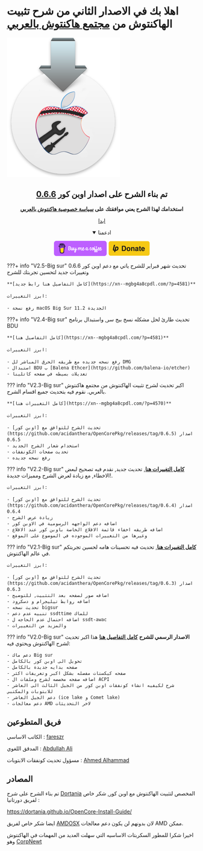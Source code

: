 # اهلا بك في الاصدار الثاني من شرح تثبيت الهاكنتوش من [مجتمع هاكنتوش بالعربي](https://هاكنتوش.com)

![](img/logoa.png#center)

<div align="center">

<h2> تم بناء الشرح على اصدار اوبن كور <a href="https://forum.هاكنتوش.com/threads/اوبن-كور-0-6-5-وتحديثات-شهر-يناير-2021-من-acidanthera.128/">0.6.6</a> </h2>
<b>استخدامك لهذا الشرح يعني موافقتك على <a href="https://xn--mgbg4a8cpdl.com/privacy-policy/">سياسة خصوصية هاكنتوش بالعربي</a></b>

<p><a class="center-me md-button md-button--primary" href="start" style="margin: auto;">ابدا</a></p> 

<details class="success" open="open"><summary>ادعمنا</summary><p><a href="https://www.buymeacoffee.com/arhackintosh" target="_blank"><img src="./img/bmc.png" alt="Buy Me A Coffee" style="height: 40px !important;width: 140px !important;"></a> <a href="https://liberapay.com/ARhackintosh/donate"><img alt="Donate using Liberapay" src="./img/donate.svg" style="height: 40px !important;width: 110px !important;"></a></p> </details>

</div>

???+ info "V2.5-Big sur"
	تحديث شهر فبراير للشرح ياتي مع دعم اوبن كور 0.6.6 وتغييرات جديد لتحسين تجربتك للشرح

	**[كامل التفاصيل هنا رابط جديد](https://xn--mgbg4a8cpdl.com/?p=4581)**

	ابرز التغييرات:

	- رفع نسخة macOS Big Sur 11.2 الجديدة

???+ info "V2.4-Big sur"
	تحديث طارئ لحل مشكله نسخ بيج سر, واستبدال برنامج BDU

	**[كامل التفاصيل هنا](https://xn--mgbg4a8cpdl.com/?p=4581)**

	ابرز التغييرات:
	
	- رفع نسخه جديده مع طريقه الحرق المباشر لل DMG
	- استبدال BDU ب [Balena Ethcer](https://github.com/balena-io/etcher)
	- تعديلات بسيطه في صفحه كاتلينا

??? info "V2.3-Big sur"
	اكبر تحديث لشرح تثبيت الهاكنتوش من مجتمع هاكنتوش بالعربي.
	نقوم فيه بتحديث جميع اقسام الشرح.

	**[كامل التغييرات هنا](https://xn--mgbg4a8cpdl.com/?p=4570)**

	ابرز التغييرات:
	
	- تحديث الشرح للتوافق مع [اوبن كور](https://github.com/acidanthera/OpenCorePkg/releases/tag/0.6.5) اصدار 0.6.5
	- استخدام شعار الشرح الجديد
	- تحديث صفحات الكونفقات
	- رفع نسخه جديده

??? info "V2.2-Big sur"
	**[كامل التغييرات هنا](https://xn--mgbg4a8cpdl.com/?p=4462)**, تحديث جديد, نقدم فيه تصحيح لبعض الاخطاء, مع زيادة لعرض الشرح ومميزات جديدة!.

	ابرز التغييرات:
	
	- تحديث الشرح للتوافق مع [اوبن كور](https://github.com/acidanthera/OpenCorePkg/releases/tag/0.6.4) اصدار 0.6.4
	- زيادة عرض الشرح
	- اضافه دعم الواجهه الرسومية في الاوبن كور
	- اضافه طريقه اخفاء قائمة الاقلاع الخاصة باوبن كور عند الاقلاع
	- وغيرها من التغييرات الموجوده في الموضوع على الموقع


??? info "V2.1-Big sur"
	**[كامل التغييرات هنا](https://xn--mgbg4a8cpdl.com/?p=4448)**, تحديث فيه تحسينات هامه لحسين تجربتكم في عالم الهاكنتوش.

	ابرز التغييرات:
	
	- تحديث الشرح للتوافق مع [اوبن كور](https://github.com/acidanthera/OpenCorePkg/releases/tag/0.6.3) اصدار 0.6.3
	- اضافه صور لصفحه بعد التثبيت, للتوضيح
	- اضافه روابط تيليجرام و دسكرود
	- تحديث نسخه bigsur 
	- تنبيه عدم دعم ssdttime للماك
	- اضافه احتمال عدم الحاجه ل ssdt-awac
	- والمزيد من التغييرات

??? info "V2.0-Big sur"
	**الاصدار الرسمي للشرح**
	**[كامل التفاصيل هنا](https://xn--mgbg4a8cpdl.com/?p=4359)**
	هذا اكبر تحديث لشرح الهاكنتوش ويحتوي فيه:
	
	- دعم ماك Big sur
	- تحويل الى اوبن كور بالكامل
	- صفحه بدايه جديدة بالكامل
	- صفحه كيكستات مفصله بشكل اكبر وتعريفات اكثر
	- اضافه صفحه مخصصه لشرح وملفات ال ACPI
	- شرح لكيفيه انشاء كونفقات اوبن كور من الجيل الثالث الى العاشر للابتوبات والمكتبي
	- دعم الجيل العاشر (ice lake و Comet lake)
	- دعم معالجات AMD لاخر التحديثات

## فريق المتطوعين

الكاتب الاساسي : [fareszr](https://forum.هاكنتوش.com/members/fareszr.2/) 

المدقق اللغوي :  [Abdullah Ali](https://forum.هاكنتوش.com/members/abdullah-ali.48/)

مسؤول تحديث كونفقات الابتوبات : [Ahmed Alhammad](https://forum.xn--mgbg4a8cpdl.com/members/ahmedalhammad.108/)

## المصادر

تم بناء الشرح على شرح [Dortania](https://github.com/dortania) المخصص لتثبيت الهاكنتوش مع اوبن كور, شكر خاص لفريق دورتانيا :

https://dortania.github.io/OpenCore-Install-Guide/

ايضا شكر خاص لفريق [AMDOSX](https://amd-osx.com/) لان بدونهم لن يكون دعم معالجات AMD ممكن.

اخيرا شكرا للمطور السكربتات الاساسيه التي سهلت العديد من المهمات في الهاكنتوش وهو [CorpNewt](https://github.com/corpnewt)
